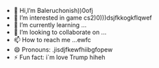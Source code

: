 - 👋 Hi,I’m Baleruchonish))0ofj
- 👀 I’m interested in game cs2)0)))dsjfkkogkflqwef
- 🌱 I’m currently learning ...
- 💞️ I’m looking to collaborate on ...
- 📫 How to reach me ...ewfc
- 😄 Pronouns: .jisdjfkewfhiibgfopew
- ⚡ Fun fact: i`m love Trump hiheh
<!---
Baleruchonish/Baleruchonish is a ✨ special ✨ repository because its `README.md` (this file) appears on your GitHub profile.
You can click the Preview link to take a look at your changes.
--->
